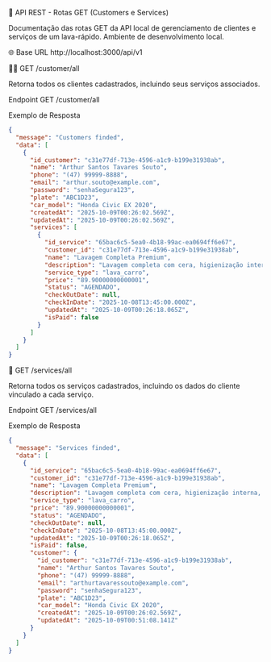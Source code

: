 🚗 API REST - Rotas GET (Customers e Services)

Documentação das rotas GET da API local de gerenciamento de clientes e serviços de um lava-rápido.
Ambiente de desenvolvimento local.

🌐 Base URL
http://localhost:3000/api/v1

🧑‍💼 GET /customer/all

Retorna todos os clientes cadastrados, incluindo seus serviços associados.

Endpoint
GET /customer/all

Exemplo de Resposta
```json
{
  "message": "Customers finded",
  "data": [
    {
      "id_customer": "c31e77df-713e-4596-a1c9-b199e31938ab",
      "name": "Arthur Santos Tavares Souto",
      "phone": "(47) 99999-8888",
      "email": "arthur.souto@example.com",
      "password": "senhaSegura123",
      "plate": "ABC1D23",
      "car_model": "Honda Civic EX 2020",
      "createdAt": "2025-10-09T00:26:02.569Z",
      "updatedAt": "2025-10-09T00:26:02.569Z",
      "services": [
        {
          "id_service": "65bac6c5-5ea0-4b18-99ac-ea0694ff6e67",
          "customer_id": "c31e77df-713e-4596-a1c9-b199e31938ab",
          "name": "Lavagem Completa Premium",
          "description": "Lavagem completa com cera, higienização interna, aspiração e pretinho nos pneus.",
          "service_type": "lava_carro",
          "price": "89.90000000000001",
          "status": "AGENDADO",
          "checkOutDate": null,
          "checkInDate": "2025-10-08T13:45:00.000Z",
          "updatedAt": "2025-10-09T00:26:18.065Z",
          "isPaid": false
        }
      ]
    }
  ]
}
````

🧾 GET /services/all

Retorna todos os serviços cadastrados, incluindo os dados do cliente vinculado a cada serviço.

Endpoint
GET /services/all

Exemplo de Resposta
````json
{
  "message": "Services finded",
  "data": [
    {
      "id_service": "65bac6c5-5ea0-4b18-99ac-ea0694ff6e67",
      "customer_id": "c31e77df-713e-4596-a1c9-b199e31938ab",
      "name": "Lavagem Completa Premium",
      "description": "Lavagem completa com cera, higienização interna, aspiração e pretinho nos pneus.",
      "service_type": "lava_carro",
      "price": "89.90000000000001",
      "status": "AGENDADO",
      "checkOutDate": null,
      "checkInDate": "2025-10-08T13:45:00.000Z",
      "updatedAt": "2025-10-09T00:26:18.065Z",
      "isPaid": false,
      "customer": {
        "id_customer": "c31e77df-713e-4596-a1c9-b199e31938ab",
        "name": "Arthur Santos Tavares Souto",
        "phone": "(47) 99999-8888",
        "email": "arthurtavaressouto@example.com",
        "password": "senhaSegura123",
        "plate": "ABC1D23",
        "car_model": "Honda Civic EX 2020",
        "createdAt": "2025-10-09T00:26:02.569Z",
        "updatedAt": "2025-10-09T00:51:08.141Z"
      }
    }
  ]
}

````
